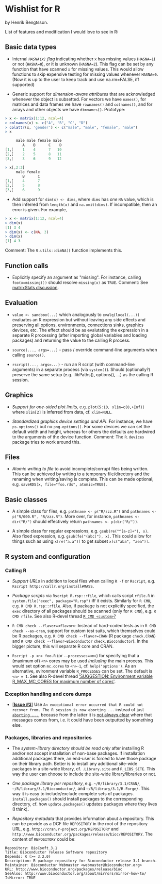# Wishlist for R

by Henrik Bengtsson.

List of features and modification I would love to see in R:

## Basic data types

* Internal _`HASNA(x)` flag_ indicating whether `x` has missing values (`HASNA=1`) or not (`HASNA=0`), or it is unknown (`HASNA=2`).  This flag can be set by any function that have scanned `x` for missing values.  This would allow functions to skip expensive testing for missing values whenever `HASNA=0`.  (Now it is up to the user to keep track and use na.rm=FALSE, iff supported)

* Generic support for _dimension-aware attributes_ that are acknowledged whenever the object is subsetted.  For vectors we have `names()`, for matrices and data frames we have `rownames()` and `colnames()`, and for arrays and other objects we have `dimnames()`.  Prototype:
```r
> x <- matrix(1:12, ncol=4)
> colnames(x) <- c("A", "B", "C", "D")
> colattr(x, 'gender') <- c("male", "male", "female", "male")
> x

     male male female male
        A    B      C    D
[1,]    1    4      7   10
[2,]    2    5      8   11
[3,]    3    6      9   12

> x[,2:3]
     male female
        B      C
[1,]    4      7
[2,]    5      8
[3,]    6      9
```

* Add support for `dim(x) <- dims`, where `dims` has _one_ `NA` value, which is then inferred from `length(x)` and `na.omit(dims)`.  If incompatible, then an error is given. For example,
```r
> x <- matrix(1:12, ncol=4)
> dim(x)
[1] 3 4
> dim(x) <- c(NA, 3)
> dim(x)
[1] 4 3
```
Comment: The `R.utils::dimNA()` function implements this.


## Function calls
* Explicitly specify an argument as "missing".  For instance, calling `foo(x=missing())` should resolve `missing(x)` as `TRUE`.  Comment: See [matrixStats discussion](https://github.com/HenrikBengtsson/matrixStats/issues/22).

## Evaluation

* `value <- sandbox(...)` which analogously to `evalq(local(...))` evaluates an R expression but without leaving any side effects and preserving all options, environments, connections sinks, graphics devices, etc.  The effect should be as evalutating the expression in a separate R processing (after importing global variables and loading packages) and returning the value to the calling R process.

* `source(..., args=...)` - pass / override command-line arguments when calling `source()`.

* `rscript(..., args=...)` - run an R script (with command-line arguments) in a separate process (via `system()`).  Should (optionally?) preserve the same setup (e.g. .libPaths(), options(), ...) as the calling R session.

## Graphics
* _Support for one-sided plot limits_, e.g. `plot(5:10, xlim=c(0,+Inf))` where `xlim[2]` is inferred from data, cf. `xlim=NULL`.

* _Standardized graphics device settings and API_.  For instance, we have `ps.options()` but no `png.options()`.  For some devices we can set the default width and height, whereas for others the defaults are hardwired to the arguments of the device function.  Comment: The `R.devices` package tries to work around this.


## Files
* _Atomic writing to file_ to avoid incomplete/corrupt files being written.  This can be achieved by writing to a temporary file/directory and the renaming when writing/saving is complete.  This can be made optional, e.g. `saveRDS(x, file="foo.rds", atomic=TRUE)`.

## Basic classes
* A simple class for files, e.g. `pathname <- p("R/zzz.R")` and `pathnames <- p("R/000.R", "R/zzz.R")`.  More over, for instance, `pathnames <- dir("R/")` should effectively return `pathnames <- p(dir("R/"))`.

* A simple class for regular expressions, e.g. `gsub(re("^[a-z]+"), x)`.  Also fixed expression, e.g. `gsub(fe("(abc)"), x)`.  This could allow for things such as using `x[re("a.a")]` to get subset `x[c("aba", "aea")]`.


## R system and configuration

### Calling R

* _Support URLs_ in addition to local files when calling `R -f` or `Rscript`, e.g. `Rscript http://callr.org/install#MASS`.

* _Package scripts_ via `Rscript R.rsp::rfile`, which calls script `rfile.R` in `system.file("exec", package="R.rsp")` iff it exists.  Similarly for `R CMD`, e.g. `R CMD R.rsp::rfile`.  Also, if package is not explicitly specified, the `exec` directory of all packages should be scanned (only for `R CMD`), e.g. `R CMD rfile`.  See also R-devel thread [`R CMD <custom>`?](https://stat.ethz.ch/pipermail/r-devel/2011-November/062704.html)

* `R CMD check --flavor=<flavor>`: Instead of hard-coded tests as in `R CMD check --as-cran`, support for custom test suits, which themselves could be R packages, e.g. `R CMD check --flavor=CRAN` (R package `check.CRAN`) and `R CMD check --flavor=Bioconductor` `check.Bioconductor`).  In the bigger picture, this will separate R core and CRAN.

* `Rscript -p <n> foo.R` (or `--processes=<n>`) for specifying that a (maximum of) `<n>` cores may be used _including_ the main process.  This would set option `mc.cores` to `<n>-1`, cf. `help('options')`.   As an alternative, evironment variable `R_PROCESSES` can be set. The default is `<n> = 1`.  See also R-devel thread ['SUGGESTION: Environment variable R_MAX_MC_CORES for maximum	number of cores'](https://stat.ethz.ch/pipermail/r-devel/2013-November/067955.html).


### Exception handling and core dumps

* [**[Issue #3](https://github.com/HenrikBengtsson/Wishlist-for-R/issues/3)**] Use `An exceptional error occurred that R could not recover from. The R session is now aborting ...` instead of just [`aborting ...`](https://github.com/wch/r-source/blob/1d00fef90e4a1026ccc62776c8805cc20129ce88/src/main/main.c#L594), because from the latter it is [not always clear](https://github.com/HenrikBengtsson/R.devices/issues/7) where that messages comes from, i.e. it could have been outputted by something else.

### Packages, libraries and repositories

* The _system-library directory should be read only_ after installing R and/or not accept installation of non-base packages.  If installation additional packages there, an end-user is forced to have those package on their library path.  Better is to install any additional site-wide packages in a site-wide library, cf. `.Library.site` and `R_LIBS_SITE`.  This way the user can choose to include the site-wide library/libraries or not.

* _One package library per repository_, e.g. `~/R/library/3.1/CRAN/`, `~/R/library/3.1/Bioconductor/`, and  `~/R/library/3.1/R-Forge/`.  This way it is easy to include/exclude complete sets of packages. `install.packages()` should install packages to the corresponding directory, cf. how `update.packages()` updates packages where they lives (I think).

* _Repository metadata_ that provides information about a repository.  This can be provide as a DCF file `REPOSITORY` in the root of the repository URL, e.g. `http://cran.r-project.org/REPOSITORY` and `http://www.bioconductor.org/packages/release/bioc/REPOSITORY`.  The content of `REPOSITORY` could be:
```
Repository: BioCsoft_3.1
Title: Bioconductor release Software repository
Depends: R (>= 3.2.0)
Description: R package repository for Bioconductor release 3.1 branch.
Maintainer: Bioconductor Webmaster <webmaster@bioconductor.org>
URL: http://www.bioconductor.org/packages/release/bioc
SeeAlso: http://www.bioconductor.org/about/mirrors/mirror-how-to/
IsMirror: TRUE
```





